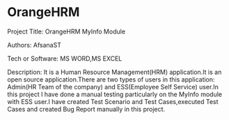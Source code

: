 # OrangeHRM
Project Title:
OrangeHRM MyInfo Module

Authors:
AfsanaST

Tech or Software:
MS WORD,MS EXCEL

Description:
It is a Human Resource Management(HRM) application.It is an open source application.There are two types of users in this application: Admin(HR Team of the company) and ESS(Employee Self Service) user.In this project I have done a manual testing particularly on the MyInfo module with ESS user.I have created Test Scenario and Test Cases,executed Test Cases and created Bug Report manually in this project.
